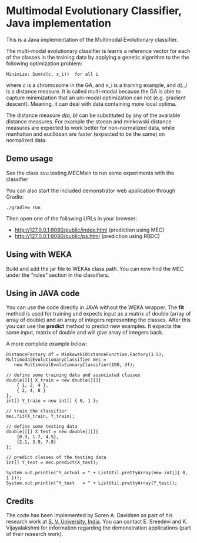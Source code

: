 
Multimodal Evolutionary Classifier, Java implementation
==============

This is a Java implementation of the Multimodal Evolutionary classifier.

The multi-modal evolutionary classifier is learns a reference vector for each
of the classes in the training data by applying a genetic algorithm to the
the following optimization problem:

    Minimize: Sum(d(c, x_i))  for all i

where *c* is a chromosome in the GA, and x_i is a training example, and *d(..)* is a distance measure. It is called multi-modal because the GA is able to capture minimization that an uni-modal optimization can not (e.g. gradient descent). Meaning, it can deal with data containing more local optima.

The distance measure *d(a, b)* can be substituted by any of the available distance measures. For example the stoean and minkowski distance measures are expected to work better for non-normalized data, while manhattan and euclidean are faster (expected to be the same) on normalized data. 

Demo usage
----------

See the class svu.testing.MECMain to run some experiments with the classifier

You can also start the included demonstrator web application through Gradle:

    ./gradlew run

Then open one of the following URLs in your browser:

- http://127.0.0.1:8080/public/index.html (prediction using MEC)
- http://127.0.0.1:8080/public/ps.html    (prediction using RBDC)

Using with WEKA
---------------

Build and add the jar file to WEKAs class path. You can now find the MEC under the
"rules" section in the classifiers.

Using in JAVA code
------------------

You can use the code directly in JAVA without the WEKA wrapper. The **fit** method is used for training and expects input as a matrix of double (array of array of double) and an array of integers representing the classes. After this you can use the **predict** method to predict new examples. It expects the same input, matrix of double and will give array of integers back.
 
 A more complete example below:
 
    DistanceFactory df = MinkowskiDistanceFunction.Factory(1.5);
    MultimodalEvolutionaryClassifier mec = 
       new MultimodalEvolutionaryClassifier(100, df);

    // define some training data and associated classes
    double[][] X_train = new double[][]{
		{ 1, 2, 4 },
		{ 2, 4, 8 }
	};
	int[] Y_train = new int[] {	0, 1 };
	
	// train the classifier	
	mec.fit(X_train, Y_train);

	// define some testing data
	double[][] X_test = new double[][]{
		{0.9, 1.7, 4.5},
		{2.1, 3.9, 7.8}
	};

	// predict classes of the testing data		
	int[] Y_test = mec.predict(X_test);
		
	System.out.println("Y_actual = " + ListUtil.prettyArray(new int[]{ 0, 1 }));
	System.out.println("Y_test   = " + ListUtil.prettyArray(Y_test));	

	
Credits
-------

The code has been implemented by Soren A. Davidsen as part of his research work at [S. V. University, India](http://www.svuniversity.ac.in/). You can contact E. Sreedevi and K. Vijayalakshmi for information regarding the demonstration applications (part of their research work).